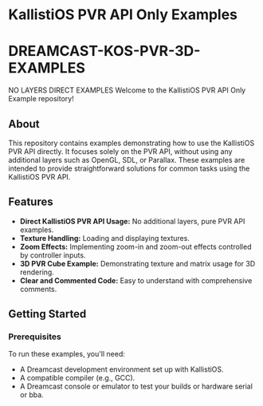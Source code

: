 # KallistiOS PVR API Only Examples
# DREAMCAST-KOS-PVR-3D-EXAMPLES
NO LAYERS DIRECT EXAMPLES
Welcome to the KallistiOS PVR API Only Example repository!

## About

This repository contains examples demonstrating how to use the KallistiOS PVR API directly. It focuses solely on the PVR API, without using any additional layers such as OpenGL, SDL, or Parallax. These examples are intended to provide straightforward solutions for common tasks using the KallistiOS PVR API.

## Features

- **Direct KallistiOS PVR API Usage:** No additional layers, pure PVR API examples.
- **Texture Handling:** Loading and displaying textures.
- **Zoom Effects:** Implementing zoom-in and zoom-out effects controlled by controller inputs.
- **3D PVR Cube Example:** Demonstrating texture and matrix usage for 3D rendering.
- **Clear and Commented Code:** Easy to understand with comprehensive comments.

## Getting Started

### Prerequisites

To run these examples, you'll need:

- A Dreamcast development environment set up with KallistiOS.
- A compatible compiler (e.g., GCC).
- A Dreamcast console or emulator to test your builds or hardware serial or bba.
